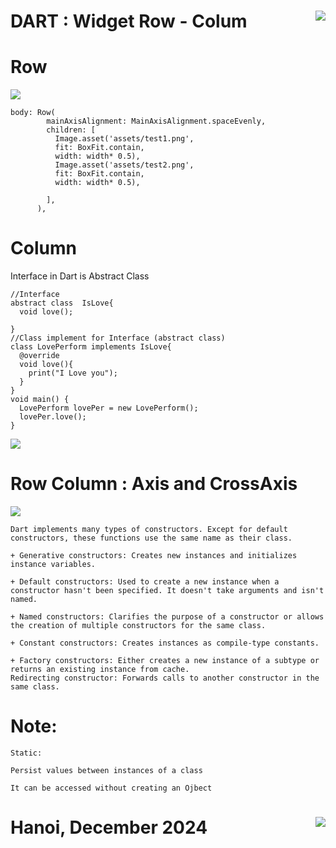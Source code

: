 # DART : Widget Row - Colum <img src='https://nglthu.github.io/flutter_docs/demo/nglthu.png' align='right'> 

# Row
<img src="https://nglthu.github.io/flutter_docs/demo/row.png">

```
body: Row(
        mainAxisAlignment: MainAxisAlignment.spaceEvenly,
        children: [
          Image.asset('assets/test1.png',
          fit: BoxFit.contain,
          width: width* 0.5),
          Image.asset('assets/test2.png',
          fit: BoxFit.contain,
          width: width* 0.5),
          
        ],
      ),
```

# Column
Interface in Dart is Abstract Class
```
//Interface
abstract class  IsLove{
  void love();
  
}
//Class implement for Interface (abstract class)
class LovePerform implements IsLove{
  @override
  void love(){
    print("I Love you");
  }
}
void main() {
  LovePerform lovePer = new LovePerform();
  lovePer.love();
}

```
<img src="https://nglthu.github.io/flutter_docs/demo/row_columndemo.png">


# Row Column : Axis and CrossAxis


<img src="https://nglthu.github.io/flutter_docs/demo/row_colum_axis.png">

```
Dart implements many types of constructors. Except for default constructors, these functions use the same name as their class.

+ Generative constructors: Creates new instances and initializes instance variables.

+ Default constructors: Used to create a new instance when a constructor hasn't been specified. It doesn't take arguments and isn't named.

+ Named constructors: Clarifies the purpose of a constructor or allows the creation of multiple constructors for the same class.

+ Constant constructors: Creates instances as compile-type constants.

+ Factory constructors: Either creates a new instance of a subtype or returns an existing instance from cache.
Redirecting constructor: Forwards calls to another constructor in the same class.
```
# Note:

```
Static:

Persist values between instances of a class

It can be accessed without creating an Ojbect
```




# Hanoi, December 2024 <img src='https://nglthu.github.io/flutter_docs/demo/logo.png' align='right'> 

